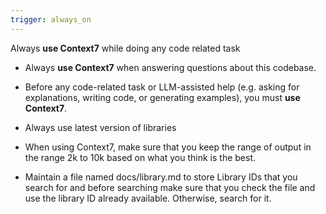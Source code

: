 ```yaml
---
trigger: always_on
---
```


Always **use Context7** while doing any code related task

- Always **use Context7** when answering questions about this codebase.

- Before any code-related task or LLM-assisted help (e.g. asking for explanations, writing code, or generating examples), you must **use Context7**.

- Always use latest version of libraries

- When using Context7, make sure that you keep the range of output in the range 2k to 10k based on what you think is the best.

- Maintain a file named docs/library.md to store Library IDs that you search for and before searching make sure that you check the file and use the library ID already available. Otherwise, search for it.